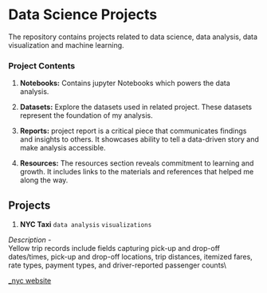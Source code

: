 
# Data Science Projects

The repository contains projects related to data science, data analysis, data visualization and machine learning.

### Project Contents

1. **Notebooks:** Contains jupyter Notebooks which powers the data analysis.

2. **Datasets:** Explore the datasets used in related project. These datasets represent the foundation of my analysis.

3. **Reports:** project report is a critical piece that communicates findings and insights to others. It showcases ability to tell a data-driven story and make analysis accessible.

4. **Resources:** The resources section reveals commitment to learning and growth. It includes links to the materials and references that helped me along the way.




## Projects
1. **NYC Taxi**
  `data analysis` `visualizations`

  *Description -*\
  Yellow trip records include fields capturing pick-up and drop-off dates/times, pick-up and drop-off locations, trip distances, itemized fares, rate types, payment types, and driver-reported passenger counts\

  [_nyc website](https://www.nyc.gov/site/tlc/about/tlc-trip-record-data.page)

